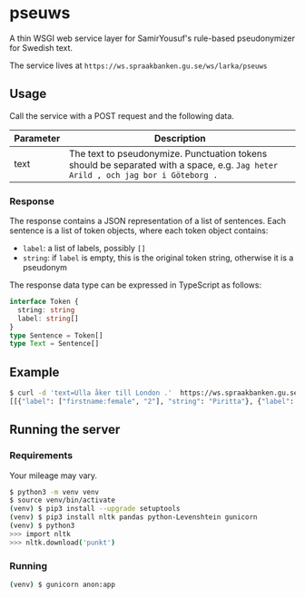 pseuws
===

A thin WSGI web service layer for SamirYousuf's rule-based pseudonymizer for Swedish text.

The service lives at `https://ws.spraakbanken.gu.se/ws/larka/pseuws`

Usage
---

Call the service with a POST request and the following data.

| Parameter | Description |
| --------- | ----------- |
| text      | The text to pseudonymize. Punctuation tokens should be separated with a space, e.g. ``Jag heter Arild , och jag bor i Göteborg .``

### Response

The response contains a JSON representation of a list of sentences. Each sentence is a list of token objects, where each token object contains:
- `label`: a list of labels, possibly `[]`
- `string`: if `label` is empty, this is the original token string, otherwise it is a pseudonym

The response data type can be expressed in TypeScript as follows:

```typescript
interface Token {
  string: string
  label: string[]
}
type Sentence = Token[]
type Text = Sentence[]
```

Example
---

```sh
$ curl -d 'text=Ulla åker till London .'  https://ws.spraakbanken.gu.se/ws/larka/pseuws
[[{"label": ["firstname:female", "2"], "string": "Piritta"}, {"label": [], "string": "\u00e5ker"}, {"label": [], "string": "till"}, {"label": ["city", "1"], "string": "Zerba"}, {"label": [], "string": "."}]]
```

Running the server
---

### Requirements

Your mileage may vary.

```sh
$ python3 -m venv venv
$ source venv/bin/activate
(venv) $ pip3 install --upgrade setuptools
(venv) $ pip3 install nltk pandas python-Levenshtein gunicorn
(venv) $ python3
>>> import nltk
>>> nltk.download('punkt')
```

### Running

```sh
(venv) $ gunicorn anon:app
```
